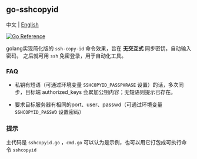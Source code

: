 ## go-sshcopyid

中文 | [English](README.md)

[![Go Reference](https://pkg.go.dev/badge/pkg.tcw.im/sshcopyid.svg)](https://pkg.go.dev/pkg.tcw.im/sshcopyid)

golang实现简化版的 `ssh-copy-id` 命令效果，旨在 **无交互式** 同步密钥，自动输入密码，
之后就可用 `ssh` 免密登录，用于自动化工具。

### FAQ

- 私钥有短语（可通过环境变量 `SSHCOPYID_PASSPHRASE` 设置）的话，多次同步，目标端 authorized_keys 会累加公钥内容；无短语则提示已存在。

- 要求目标服务器有相同的port、user、passwd（可通过环境变量 `SSHCOPYID_PASSWD` 设置密码）

### 提示

主代码是 `sshcopyid.go` ，`cmd.go` 可以认为是示例，也可以用它打包成可执行命令 `sshcopyid`
